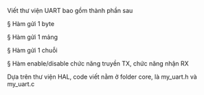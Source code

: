 Viết thư viện UART bao gồm thành phần sau

§ Hàm gửi 1 byte

§ Hàm gửi 1 mảng

§ Hàm gửi 1 chuỗi

§ Hàm enable/disable chức năng truyền TX, chức năng nhận RX

Dựa trên thư viện HAL, code viết nằm ở folder core, là my_uart.h và my_uart.c
